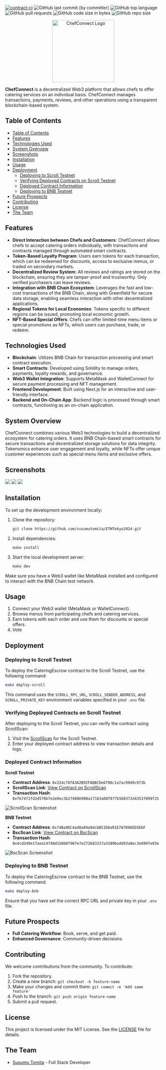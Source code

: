 [![contract-ci](https://github.com/susumutomita/2024-Superhack/actions/workflows/contract_ci.yml/badge.svg?branch=main)](https://github.com/susumutomita/ETHTokyo2024/actions/workflows/contract_ci.yml)
![GitHub last commit (by committer)](https://img.shields.io/github/last-commit/susumutomita/ETHTokyo2024)
![GitHub top language](https://img.shields.io/github/languages/top/susumutomita/ETHTokyo2024)
![GitHub pull requests](https://img.shields.io/github/issues-pr/susumutomita/ETHTokyo2024)
![GitHub code size in bytes](https://img.shields.io/github/languages/code-size/susumutomita/ETHTokyo2024)
![GitHub repo size](https://img.shields.io/github/repo-size/susumutomita/ETHTokyo2024)

<div style="text-align: center;">
  <img src="./images/logo.png" width="200" height="200" alt="ChefConnect Logo"/>
</div>


**ChefConnect** is a decentralized Web3 platform that allows chefs to offer catering services on an individual basis. ChefConnect manages transactions, payments, reviews, and other operations using a transparent blockchain-based system.

## Table of Contents

- [Table of Contents](#table-of-contents)
- [Features](#features)
- [Technologies Used](#technologies-used)
- [System Overview](#system-overview)
- [Screenshots](#screenshots)
- [Installation](#installation)
- [Usage](#usage)
- [Deployment](#deployment)
  - [Deploying to Scroll Testnet](#deploying-to-scroll-testnet)
  - [Verifying Deployed Contracts on Scroll Testnet](#verifying-deployed-contracts-on-scroll-testnet)
  - [Deployed Contract Information](#deployed-contract-information)
  - [Deploying to BNB Testnet](#deploying-to-bnb-testnet)
- [Future Prospects](#future-prospects)
- [Contributing](#contributing)
- [License](#license)
- [The Team](#the-team)

## Features

- **Direct Interaction between Chefs and Customers**: ChefConnect allows chefs to accept catering orders individually, with transactions and contracts managed through automated smart contracts.
- **Token-Based Loyalty Program**: Users earn tokens for each transaction, which can be redeemed for discounts, access to exclusive menus, or traded on secondary markets.
- **Decentralized Review System**: All reviews and ratings are stored on the blockchain, ensuring they are tamper-proof and trustworthy. Only verified purchasers can leave reviews.
- **Integration with BNB Chain Ecosystem**: Leverages the fast and low-cost transactions of the BNB Chain, along with Greenfield for secure data storage, enabling seamless interaction with other decentralized applications.
- **Regional Tokens for Local Economies**: Tokens specific to different regions can be issued, promoting local economic growth.
- **NFT-Based Special Offers**: Chefs can offer limited-time menu items or special promotions as NFTs, which users can purchase, trade, or redeem.

## Technologies Used

- **Blockchain**: Utilizes BNB Chain for transaction processing and smart contract execution.
- **Smart Contracts**: Developed using Solidity to manage orders, payments, loyalty rewards, and governance.
- **Web3 Wallet Integration**: Supports MetaMask and WalletConnect for secure payment processing and NFT management.
- **Frontend Development**: Built using Next.js for an interactive and user-friendly interface.
- **Backend and On-Chain App**: Backend logic is processed through smart contracts, functioning as an on-chain application.

## System Overview

ChefConnect combines various Web3 technologies to build a decentralized ecosystem for catering orders. It uses BNB Chain-based smart contracts for secure transactions and decentralized storage solutions for data integrity. Tokenomics enhance user engagement and loyalty, while NFTs offer unique customer experiences such as special menu items and exclusive offers.

## Screenshots

<img src=./images/welcome.png>
<img src=./images/profile.png>
<img src=./images/vote.png>

## Installation

To set up the development environment locally:

1. Clone the repository:

    ```bash
    git clone https://github.com/susumutomita/ETHTokyo2024.git
    ```

2. Install dependencies:

    ```bash
    make install
    ```

3. Start the local development server:

    ```bash
    make dev
    ```

Make sure you have a Web3 wallet like MetaMask installed and configured to interact with the BNB Chain test network.

## Usage

1. Connect your Web3 wallet (MetaMask or WalletConnect).
2. Browse menus from participating chefs and catering services.
3. Earn tokens with each order and use them for discounts or special offers.
4. Vote

## Deployment

### Deploying to Scroll Testnet

To deploy the CateringEscrow contract to the Scroll Testnet, use the following command:

```bash
make deploy-scroll
```

This command uses the `SCROLL_RPC_URL`, `SCROLL_SENDER_ADDRESS`, and `SCROLL_PRIVATE_KEY` environment variables specified in your `.env` file.

### Verifying Deployed Contracts on Scroll Testnet

After deploying to the Scroll Testnet, you can verify the contract using ScrollScan:

1. Visit the [ScrollScan](https://sepolia.scroll.io) for the Scroll Testnet.
2. Enter your deployed contract address to view transaction details and logs.

### Deployed Contract Information

**Scroll Testnet**

- **Contract Address**: `0x324cf87A3A2B92FADBCDe6798c1a7ac9949c973b`
- **ScrollScan Link**: [View Contract on ScrollScan](https://sepolia.scrollscan.com/address/0x324cf87A3A2B92FADBCDe6798c1a7ac9949c973b)
- **Transaction Hash**: `0xfb74f2fd2d570b7e2e0ec3b274886908a171b3a08f077b560372d4353f099f25`

![ScrollScan Screenshot](images/Scrollprize.png)

**BNB Testnet**

- **Contract Address**: `0x74Ba9DC4ad8a89a9dcbB51D8a91E787096ED3E6F`
- **BscScan Link**: [View Contract on BscScan](https://testnet.bscscan.com/address/0x74Ba9DC4ad8a89a9dcbB51D8a91E787096ED3E6F)
- **Transaction Hash**: `0x4cd249e17aea14740d1b8b0796fe7e272683327a3180badd93a8ec3e899fe93e`

![BscScan Screenshot](images/BSCprize.png)

### Deploying to BNB Testnet

To deploy the CateringEscrow contract to the BNB Testnet, use the following command:

```bash
make deploy-bnb
```

Ensure that you have set the correct RPC URL and private key in your `.env` file.

## Future Prospects

- **Full Catering Workflow**: Book, serve, and get paid.
- **Enhanced Governance**: Community-driven decisions.

## Contributing

We welcome contributions from the community. To contribute:

1. Fork the repository.
2. Create a new branch: `git checkout -b feature-name`
3. Make your changes and commit them: `git commit -m 'Add some feature'`
4. Push to the branch: `git push origin feature-name`
5. Submit a pull request.

## License

This project is licensed under the MIT License. See the [LICENSE](LICENSE) file for details.

## The Team

- [Susumu Tomita](https://susumutomita.netlify.app/) - Full Stack Developer
